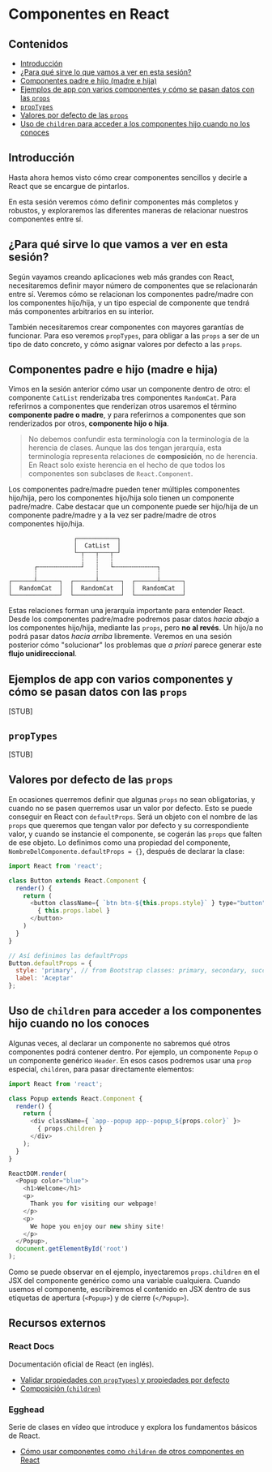 # Componentes en React

## Contenidos
- [Introducción](#introducción)
- [¿Para qué sirve lo que vamos a ver en esta sesión?](#¿para-qué-sirve-lo-que-vamos-a-ver-en-esta-sesión)
- [Componentes padre e hijo (madre e hija)](#componentes-padre-e-hijo-madre-e-hija)
- [Ejemplos de app con varios componentes y cómo se pasan datos con las `props`](#ejemplos-de-app-con-varios-componentes-y-cómo-se-pasan-datos-con-las-props)
- [`propTypes`](#proptypes)
- [Valores por defecto de las `props`](#valores-por-defecto-de-las-props)
- [Uso de `children` para acceder a los componentes hijo cuando no los conoces](#uso-de-children-para-acceder-a-los-componentes-hijo-cuando-no-los-conoces)

## Introducción

Hasta ahora hemos visto cómo crear componentes sencillos y decirle a React que se encargue de pintarlos.

En esta sesión veremos cómo definir componentes más completos y robustos, y exploraremos las diferentes maneras de relacionar nuestros componentes entre sí.


## ¿Para qué sirve lo que vamos a ver en esta sesión?

Según vayamos creando aplicaciones web más grandes con React, necesitaremos definir mayor número de componentes que se relacionarán entre sí. Veremos cómo se relacionan los componentes padre/madre con los componentes hijo/hija, y un tipo especial de componente que tendrá más componentes arbitrarios en su interior.

También necesitaremos crear componentes con mayores garantías de funcionar. Para eso veremos `propTypes`, para obligar a las `props` a ser de un tipo de dato concreto, y cómo asignar valores por defecto a las `props`.  


## Componentes padre e hijo (madre e hija)

Vimos en la sesión anterior cómo usar un componente dentro de otro: el componente `CatList` renderizaba tres componentes `RandomCat`. Para referirnos a componentes que renderizan otros usaremos el término **componente padre o madre**, y para referirnos a componentes que son renderizados por otros, **componente hijo o hija**.

> No debemos confundir esta terminología con la terminología de la herencia de clases. Aunque las dos tengan jerarquía, esta terminología representa relaciones de **composición**, no de herencia. En React solo existe herencia en el hecho de que todos los componentes son subclases de `React.Component`.

Los componentes padre/madre pueden tener múltiples componentes hijo/hija, pero los componentes hijo/hija solo tienen un componente padre/madre. Cabe destacar que un componente puede ser hijo/hija de un componente padre/madre y a la vez ser padre/madre de otros componentes hijo/hija.

```
                  ┌───────────┐
                  │  CatList  │
                  └─┬───┬───┬─┘
                    ┊   ┊   ┊
       ┌╌╌╌╌╌╌╌╌╌╌╌╌┘   ┊   └╌╌╌╌╌╌╌╌╌╌╌╌┐
       ┊                ┊                ┊
┌──────┴──────┐  ┌──────┴──────┐  ┌──────┴──────┐
│  RandomCat  │  │  RandomCat  │  │  RandomCat  │
└─────────────┘  └─────────────┘  └─────────────┘
```

Estas relaciones forman una jerarquía importante para entender React. Desde los componentes padre/madre podremos pasar datos _hacia abajo_ a los componentes hijo/hija, mediante las `props`, pero **no al revés**. Un hijo/a no podrá pasar datos _hacia arriba_ libremente. Veremos en una sesión posterior cómo "solucionar" los problemas que _a priori_ parece generar este **flujo unidireccional**.


## Ejemplos de app con varios componentes y cómo se pasan datos con las `props`

[STUB]


## `propTypes`

[STUB]


## Valores por defecto de las `props`

En ocasiones querremos definir que algunas `props` no sean obligatorias, y cuando no se pasen querremos usar un valor por defecto. Esto se puede conseguir en React con `defaultProps`. Será un objeto con el nombre de las `props` que queremos que tengan valor por defecto y su correspondiente valor, y cuando se instancie el componente, se cogerán las `props` que falten de ese objeto. Lo definimos como una propiedad del componente, `NombreDelComponente.defaultProps = {}`, después de declarar la clase:


```js
import React from 'react';

class Button extends React.Component {
  render() {
    return (
      <button className={ `btn btn-${this.props.style}` } type="button" name="button">
        { this.props.label }
      </button>
    )
  }
}

// Así definimos las defaultProps
Button.defaultProps = {
  style: 'primary', // from Bootstrap classes: primary, secondary, success, info, warning, danger, link
  label: 'Aceptar'
};
```


## Uso de `children` para acceder a los componentes hijo cuando no los conoces

Algunas veces, al declarar un componente no sabremos qué otros componentes podrá contener dentro. Por ejemplo, un componente `Popup` o un componente genérico `Header`. En esos casos podremos usar una `prop` especial, `children`, para pasar directamente elementos:

```js
import React from 'react';

class Popup extends React.Component {
  render() {
    return (
      <div className={ `app--popup app--popup_${props.color}` }>
        { props.children }
      </div>
    );
  }
}

ReactDOM.render(
  <Popup color="blue">
    <h1>Welcome</h1>
    <p>
      Thank you for visiting our webpage!
    </p>
    <p>
      We hope you enjoy our new shiny site!
    </p>
  </Popup>,
  document.getElementById('root')
);
```

Como se puede observar en el ejemplo, inyectaremos `props.children` en el JSX del componente genérico como una variable cualquiera. Cuando usemos el componente, escribiremos el contenido en JSX dentro de sus etiquetas de apertura (`<Popup>`) y de cierre (`</Popup>`).


## Recursos externos

### React Docs

Documentación oficial de React (en inglés).

- [Validar propiedades con `propTypes`) y propiedades por defecto](https://reactjs.org/docs/typechecking-with-proptypes.html)
- [Composición (`children`)](https://reactjs.org/docs/composition-vs-inheritance.html#containment)

### Egghead

Serie de clases en vídeo que introduce y explora los fundamentos básicos de React.

- [Cómo usar componentes como `children` de otros componentes en React](https://reactjs.org/docs/typechecking-with-proptypes.html#default-prop-values)
